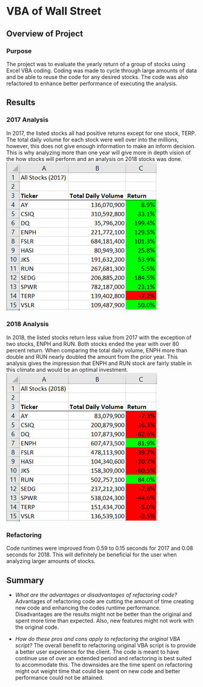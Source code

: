 # VBA of Wall Street

## Overview of Project
### Purpose
The project was to evaluate the yearly return of a group of stocks using Excel VBA coding. Coding was made to cycle through large amounts of data and be able to reuse the code for any desired stocks. The code was also refactored to enhance better performance of executing the analysis.

## Results
### 2017 Analysis
In 2017, the listed stocks all had positive returns except for one stock, TERP. The total daily volume for each stock were well over into the millions, however, this does not give enough information to make an inform decision. This is why analyzing more than one year will give more in depth vision of the how stocks will perform and an analysis on 2018 stocks was done.
![stocksAnalysis2017.png](/resources/stocksAnalysis2017.png)

### 2018 Analysis
In 2018, the listed stocks return less value from 2017 with the exception of two stocks, ENPH and RUN. Both stocks ended the year with over 80 percent return. When comparing the total daily volume, ENPH more than double and RUN nearly doubled the amount from the prior year. This analysis gives the impression that ENPH and RUN stock are fairly stable in this climate and would be an optimal investment.
![stocksAnalysis2018.png](/resources/stocksAnalysis2018.png)

### Refactoring
Code runtimes were improved from 0.59 to 0.15 seconds for 2017 and 0.08 seconds for 2018. This will definitely be beneficial for the user when analyzing larger amounts of stocks.

## Summary
- *What are the advantages or disadvantages of refactoring code?*
Advantages of refactoring code are cutting the amount of time creating new code and enhancing the codes runtime performance.
Disadvantages are the results might not be better than the original and spent more time than expected. Also, new features might not work with the original code.


- *How do these pros and cons apply to refactoring the original VBA script?*
The overall benefit to refactoring original VBA script is to provide a better user experience for the client. The code is meant to have continue use of over an extended period and refactoring is best suited to accommodate this.
The downsides are the time spent on refactoring might out weight time that could be spent on new code and better performance could not be attained.

